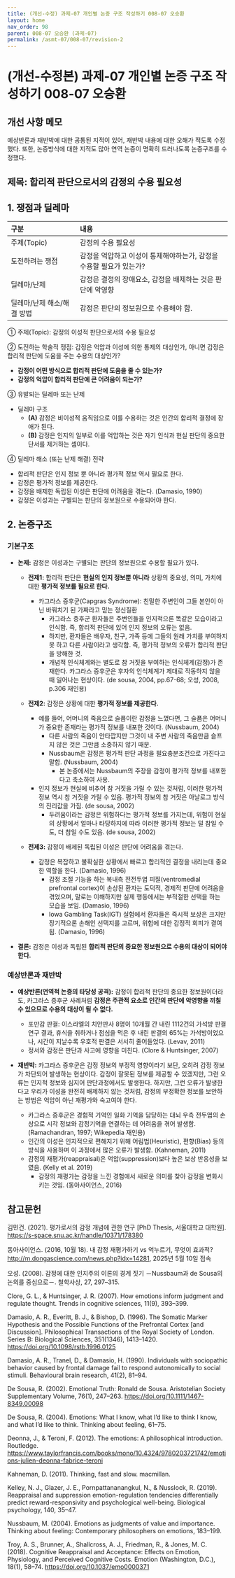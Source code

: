 ```yaml
---
title: (개선-수정) 과제-07 개인별 논증 구조 작성하기 008-07 오승환
layout: home
nav_order: 98
parent: 008-07 오승환 (과제-07)
permalink: /asmt-07/008-07/revision-2
---
```


# (개선-수정본) 과제-07 개인별 논증 구조 작성하기 008-07 오승환 

## 개선 사항 메모

예상반론과 재반박에 대한 공통된 지적이 있어, 재반박 내용에 대한 오해가 적도록 수정했다. 또한, 논증방식에 대한 지적도 많아 연역 논증이 명확히 드러나도록 논증구조를 수정했다.

## 제목: 합리적 판단으로서의 감정의 수용 필요성   

## 1. 쟁점과 딜레마

| 구분 | 내용 |
|:---|:---|
| 주제(Topic) | 감정의 수용 필요성 |
| 도전하려는 쟁점 | 감정을 억압하고 이성이 통제해야하는가, 감정을 수용할 필요가 있는가? |
| 딜레마/난제 | 감정은 결정의 장애요소, 감정을 배제하는 것은 판단에 악영향 |
| 딜레마/난제 해소/해결 방법 | 감정은 판단의 정보원으로 수용해야 함. |

① 주제(Topic): 감정의 이성적 판단으로서의 수용 필요성 

② 도전하는 학술적 쟁점: 감정은 억압과 이성에 의한 통제의 대상인가, 아니면 감정은 합리적 판단에 도움을 주는 수용의 대상인가? 

- **감정이 어떤 방식으로 합리적 판단에 도움을 줄 수 있는가?**
- **감정의 억압이 합리적 판단에 큰 어려움이 되는가?**

③ 유발되는 딜레마 또는 난제

- 딜레마 구조
  - **(A)** 감정은 비이성적 움직임으로 이를 수용하는 것은 인간의 합리적 결정에 장애가 된다.
  - **(B)** 감정은 인지의 일부로 이를 억압하는 것은 자기 인식과 현실 판단의 중요한 단서를 제거하는 셈이다.

④ 딜레마 해소 (또는 난제 해결) 전략

- 합리적 판단은 인지 정보 뿐 아니라 평가적 정보 역시 필요로 한다.
- 감정은 평가적 정보를 제공한다.
- 감정을 배제한 독립된 이성은 판단에 어려움을 겪는다. (Damasio, 1990)
- 감정은 이성과는 구별되는 판단의 정보원으로 수용되어야 한다.

## 2. 논증구조

### 기본구조

- **논제:** 감정은 이성과는 구별되는 판단의 정보원으로 수용할 필요가 있다.
  
  - **전제1:** 합리적 판단은 **현실의 인지 정보뿐 아니라** 상황의 중요성, 의미, 가치에 대한 **평가적 정보를 필요로 한다.**
    - 카그라스 증후군(Capgras Syndrome): 친밀한 주변인이 그들 본인이 아닌 바꿔치기 된 가짜라고 믿는 정신질환
      - 카그라스 증후군 환자들은 주변인들을 인지적으론 똑같은 모습이라고 인식함. 즉, 합리적 판단에 있어 인지 정보의 오류는 없음.
      - 하지만, 환자들은 배우자, 친구, 가족 등에 그들의 원래 가치를 부여하지 못 하고 다른 사람이라고 생각함. 즉, 평가적 정보의 오류가 합리적 판단을 방해한 것.
      - 개념적 인식체계와는 별도로 참 거짓을 부여하는 인식체계(감정)가 존재한다. 카그라스 증후군은 후자의 인식체계가 제대로 작동하지 않을 때 일어나는 현상이다. (de sousa, 2004, pp.67-68; 오성, 2008, p.306 재인용)
      
  - **전제2:** 감정은 상황에 대한 **평가적 정보를 제공한다.**
    - 예를 들어, 어머니의 죽음으로 슬픔이란 감정을 느꼈다면, 그 슬픔은 어머니가 중요한 존재라는 평가적 정보를 내포한 것이다. (Nussbaum, 2004)
      - 다른 사람의 죽음이 안타깝지만 그것이 내 주변 사람의 죽음만큼 슬프지 않은 것은 그만큼 소중하지 않기 때문.
      - Nussbaum은 감정은 평가적 판단 과정을 필요충분조건으로 가진다고 말함. (Nussbaum, 2004)
        - 본 논증에서는 Nussbaum의 주장을 감정이 평가적 정보를 내포한다고 축소하여 사용.
    - 인지 정보가 현실에 비추어 참 거짓을 가릴 수 있는 것처럼, 이러한 평가적 정보 역시 참 거짓을 가릴 수 있음. 평가적 정보의 참 거짓은 아날로그 방식의 진리값을 가짐. (de sousa, 2002)
      - 두려움이라는 감정은 위험하다는 평가적 정보를 가지는데, 위험이 현실의 상황에서 얼마나 타당하지에 따라 이러한 평가적 정보는 덜 참일 수도, 더 참일 수도 있음. (de sousa, 2002)


  - **전제3:** 감정이 배제된 독립된 이성은 판단에 어려움을 겪는다.
    - 감정은 복잡하고 불확실한 상황에서 빠르고 합리적인 결정을 내리는데 중요한 역할을 한다. (Damasio, 1996)
      - 감정 조절 기능을 하는 복내측 전전두엽 피질(ventromedial prefrontal cortex)이 손상된 환자는 도덕적, 경제적 판단에 어려움을 겪었으며, 말로는 이해하지만 실제 행동에서는 부적절한 선택을 하는 모습을 보임. (Damasio, 1996)
      - Iowa Gambling Task(IGT) 실험에서 환자들은 즉시적 보상은 크지만 장기적으론 손해인 선택지를 고르며, 위험에 대한 감정적 회피가 결여됨. (Damasio, 1996)


- **결론:** 감정은 이성과 독립된 **합리적 판단의 중요한 정보원으로 수용의 대상이 되어야 한다.**

### 예상반론과 재반박
 
- **예상반론(연역적 논증의 타당성 공격):** 감정이 합리적 판단의 중요한 정보원이더라도, 카그라스 증후군 사례처럼 **감정은 주관적 요소로 인간의 판단에 악영향을 끼칠 수 있으므로 수용의 대상이 될 수 없다.**
  - 포만감 판결: 이스라엘의 치안판사 8명이 10개월 간 내린 1112건의 가석방 판결 연구 결과, 휴식을 취하거나 점심을 먹은 후 내린 판결의 65%는 가석방이었으나, 시간이 지날수록 우호적 판결은 서서히 줄어들었다. (Levav, 2011)
  - 정서와 감정은 판단과 사고에 영향을 미친다. (Clore & Huntsinger, 2007)

- **재반박:**  카그라스 증후군은 감정 정보의 부정적 영향이라기 보단, 오히려 감정 정보가 차단되어 발생하는 현상이다. 감정이 잘못된 정보를 제공할 수 있겠지만, 그런 오류는 인지적 정보와 심지어 판단과정에서도 발생한다. 하지만, 그런 오류가 발생한다고 우리가 이성을 완전히 배제하지 않는 것처럼, 감정의 부정확한 정보를 보안하는 방법은 억압이 아닌 재평가와 숙고여야 한다.
  - 카그라스 증후군은 경험적 기억인 일화 기억을 담당하는 대뇌 우측 전두엽의 손상으로 시각 정보와 감정기억을 연결하는 데 어려움을 겪어 발생함. (Ramachandran, 1997; Wikepedia 재인용)
  - 인간의 이성은 인지적으로 편해지기 위해 어림법(Heuristic), 편향(Bias) 등의 방식을 사용하며 이 과정에서 많은 오류가 발생함. (Kahneman, 2011)
  - 감정의 재평가(reappraisal)은 억압(suppression)보다 높은 보상 반응성을 보였음. (Kelly et al. 2019)
    - 감정의 재평가는 감정을 느낀 경험에서 새로운 의미를 찾아 감정을 변화시키는 것임. (동아사이언스, 2016)
  
## 참고문헌

김민건. (2021). 평가로서의 감정 개념에 관한 연구 [PhD Thesis, 서울대학교 대학원]. https://s-space.snu.ac.kr/handle/10371/178380

동아사이언스. (2016, 10월 18). 내 감정 재평가하기 vs 억누르기, 무엇이 효과적? http://m.dongascience.com/news.php?idx=14281, 2025년 5월 10일 접속

오성. (2008). 감정에 대한 인지주의 이론의 경계 짓기 －Nussbaum과 de Sousa의 논의를 중심으로－. 철학사상, 27, 297–315.

Clore, G. L., & Huntsinger, J. R. (2007). How emotions inform judgment and regulate thought. Trends in cognitive sciences, 11(9), 393–399.

Damasio, A. R., Everitt, B. J., & Bishop, D. (1996). The Somatic Marker Hypothesis and the Possible Functions of the Prefrontal Cortex [and Discussion]. Philosophical Transactions of the Royal Society of London. Series B: Biological Sciences, 351(1346), 1413–1420. https://doi.org/10.1098/rstb.1996.0125

Damasio, A. R., Tranel, D., & Damasio, H. (1990). Individuals with sociopathic behavior caused by frontal damage fail to respond autonomically to social stimuli. Behavioural brain research, 41(2), 81–94.

De Sousa, R. (2002). Emotional Truth: Ronald de Sousa. Aristotelian Society Supplementary Volume, 76(1), 247–263. https://doi.org/10.1111/1467-8349.00098

De Sousa, R. (2004). Emotions: What I know, what I’d like to think I know, and what I’d like to think. Thinking about feeling, 61–75.

Deonna, J., & Teroni, F. (2012). The emotions: A philosophical introduction. Routledge. https://www.taylorfrancis.com/books/mono/10.4324/9780203721742/emotions-julien-deonna-fabrice-teroni

Kahneman, D. (2011). Thinking, fast and slow. macmillan.

Kelley, N. J., Glazer, J. E., Pornpattananangkul, N., & Nusslock, R. (2019). Reappraisal and suppression emotion-regulation tendencies differentially predict reward-responsivity and psychological well-being. Biological psychology, 140, 35–47.

Nussbaum, M. (2004). Emotions as judgments of value and importance. Thinking about feeling: Contemporary philosophers on emotions, 183–199.

Troy, A. S., Brunner, A., Shallcross, A. J., Friedman, R., & Jones, M. C. (2018). Cognitive Reappraisal and Acceptance: Effects on Emotion, Physiology, and Perceived Cognitive Costs. Emotion (Washington, D.C.), 18(1), 58–74. https://doi.org/10.1037/emo0000371

